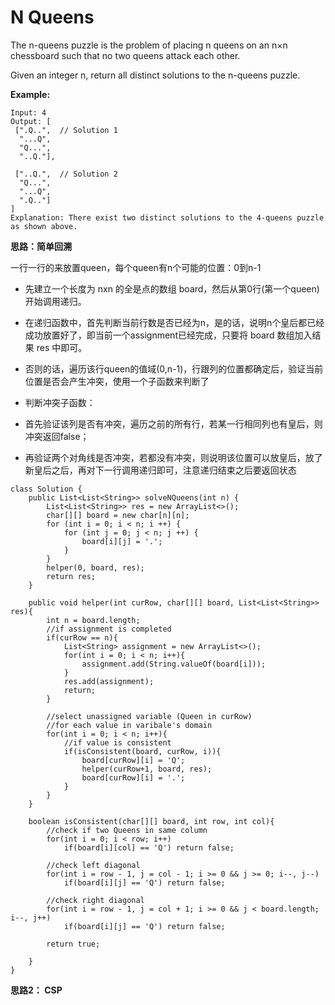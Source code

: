 # N Queens

The n-queens puzzle is the problem of placing n queens on an n×n chessboard such that no two queens attack each other.

Given an integer n, return all distinct solutions to the n-queens puzzle.

**Example:**
```
Input: 4
Output: [
 [".Q..",  // Solution 1
  "...Q",
  "Q...",
  "..Q."],

 ["..Q.",  // Solution 2
  "Q...",
  "...Q",
  ".Q.."]
]
Explanation: There exist two distinct solutions to the 4-queens puzzle as shown above.
```

**思路：简单回溯**

一行一行的来放置queen，每个queen有n个可能的位置：0到n-1

* 先建立一个长度为 nxn 的全是点的数组 board，然后从第0行(第一个queen)开始调用递归。
* 在递归函数中，首先判断当前行数是否已经为n，是的话，说明n个皇后都已经成功放置好了，即当前一个assignment已经完成，只要将 board 数组加入结果 res 中即可。
* 否则的话，遍历该行queen的值域(0,n-1)，行跟列的位置都确定后，验证当前位置是否会产生冲突，使用一个子函数来判断了

* 判断冲突子函数：
* 首先验证该列是否有冲突，遍历之前的所有行，若某一行相同列也有皇后，则冲突返回false；
* 再验证两个对角线是否冲突，若都没有冲突，则说明该位置可以放皇后，放了新皇后之后，再对下一行调用递归即可，注意递归结束之后要返回状态


```
class Solution {
    public List<List<String>> solveNQueens(int n) {
        List<List<String>> res = new ArrayList<>();
        char[][] board = new char[n][n];
        for (int i = 0; i < n; i ++) {
            for (int j = 0; j < n; j ++) {
                board[i][j] = '.';
            }
        }
        helper(0, board, res);
        return res;
    }
    
    public void helper(int curRow, char[][] board, List<List<String>> res){
        int n = board.length;
        //if assignment is completed
        if(curRow == n){
            List<String> assignment = new ArrayList<>();
            for(int i = 0; i < n; i++){
                assignment.add(String.valueOf(board[i]));
            }
            res.add(assignment);
            return;
        }
        
        //select unassigned variable (Queen in curRow)
        //for each value in varibale's domain
        for(int i = 0; i < n; i++){
            //if value is consistent
            if(isConsistent(board, curRow, i)){
                board[curRow][i] = 'Q';
                helper(curRow+1, board, res);
                board[curRow][i] = '.';
            }
        }
    }
    
    boolean isConsistent(char[][] board, int row, int col){
        //check if two Queens in same column
        for(int i = 0; i < row; i++)
            if(board[i][col] == 'Q') return false;
        
        //check left diagonal
        for(int i = row - 1, j = col - 1; i >= 0 && j >= 0; i--, j--)
            if(board[i][j] == 'Q') return false;
        
        //check right diagonal
        for(int i = row - 1, j = col + 1; i >= 0 && j < board.length; i--, j++)
            if(board[i][j] == 'Q') return false;
        
        return true;
        
    }
}
```

**思路2： CSP**
